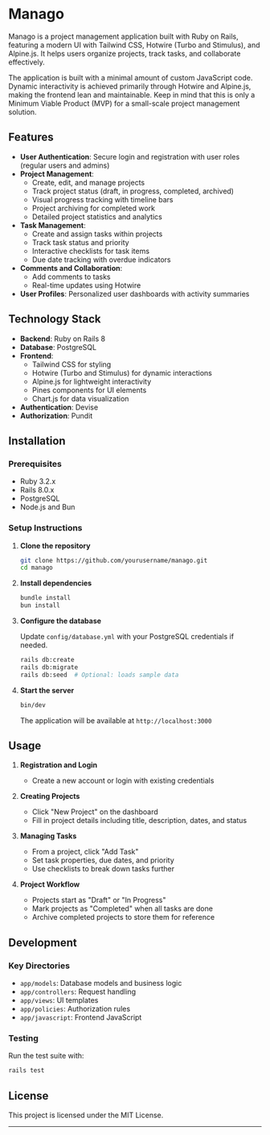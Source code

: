 # Manago

Manago is a project management application built with Ruby on Rails, featuring a modern UI with Tailwind CSS, Hotwire (Turbo and Stimulus), and Alpine.js. It helps users organize projects, track tasks, and collaborate effectively.

The application is built with a minimal amount of custom JavaScript code. Dynamic interactivity is achieved primarily through Hotwire and Alpine.js, making the frontend lean and maintainable. Keep in mind that this is only a Minimum Viable Product (MVP) for a small-scale project management solution.

## Features

-   **User Authentication**: Secure login and registration with user roles (regular users and admins)
-   **Project Management**:
    -   Create, edit, and manage projects
    -   Track project status (draft, in progress, completed, archived)
    -   Visual progress tracking with timeline bars
    -   Project archiving for completed work
    -   Detailed project statistics and analytics
-   **Task Management**:
    -   Create and assign tasks within projects
    -   Track task status and priority
    -   Interactive checklists for task items
    -   Due date tracking with overdue indicators
-   **Comments and Collaboration**:
    -   Add comments to tasks
    -   Real-time updates using Hotwire
-   **User Profiles**: Personalized user dashboards with activity summaries

## Technology Stack

-   **Backend**: Ruby on Rails 8
-   **Database**: PostgreSQL
-   **Frontend**:
    -   Tailwind CSS for styling
    -   Hotwire (Turbo and Stimulus) for dynamic interactions
    -   Alpine.js for lightweight interactivity
    -   Pines components for UI elements
    -   Chart.js for data visualization
-   **Authentication**: Devise
-   **Authorization**: Pundit

## Installation

### Prerequisites

-   Ruby 3.2.x
-   Rails 8.0.x
-   PostgreSQL
-   Node.js and Bun

### Setup Instructions

1. **Clone the repository**

    ```bash
    git clone https://github.com/yourusername/manago.git
    cd manago
    ```

2. **Install dependencies**

    ```bash
    bundle install
    bun install
    ```

3. **Configure the database**

    Update `config/database.yml` with your PostgreSQL credentials if needed.

    ```bash
    rails db:create
    rails db:migrate
    rails db:seed  # Optional: loads sample data
    ```

4. **Start the server**

    ```bash
    bin/dev
    ```

    The application will be available at `http://localhost:3000`

## Usage

1. **Registration and Login**

    - Create a new account or login with existing credentials

2. **Creating Projects**

    - Click "New Project" on the dashboard
    - Fill in project details including title, description, dates, and status

3. **Managing Tasks**

    - From a project, click "Add Task"
    - Set task properties, due dates, and priority
    - Use checklists to break down tasks further

4. **Project Workflow**
    - Projects start as "Draft" or "In Progress"
    - Mark projects as "Completed" when all tasks are done
    - Archive completed projects to store them for reference

## Development

### Key Directories

-   `app/models`: Database models and business logic
-   `app/controllers`: Request handling
-   `app/views`: UI templates
-   `app/policies`: Authorization rules
-   `app/javascript`: Frontend JavaScript

### Testing

Run the test suite with:

```bash
rails test
```

## License

This project is licensed under the MIT License.

---

